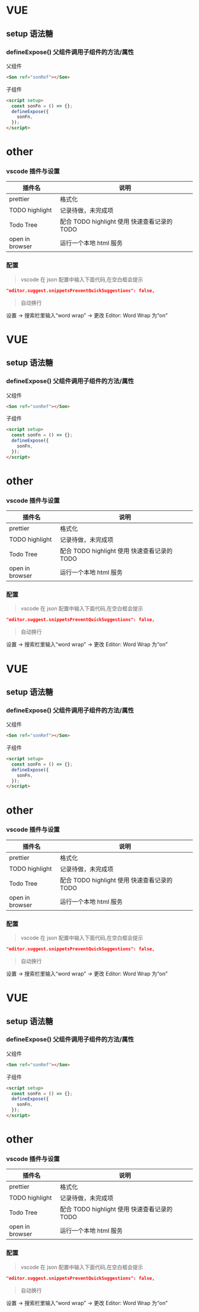 # VUE

## setup 语法糖

### defineExpose() 父组件调用子组件的方法/属性

父组件

```html
<Son ref="sonRef"></Son>
```

子组件

```html
<script setup>
  const sonFn = () => {};
  defineExpose({
    sonFn,
  });
</script>
```

# other

### vscode 插件与设置

| 插件名          | 说明                                         |
| --------------- | -------------------------------------------- |
| prettier        | 格式化                                       |
| TODO highlight  | 记录待做，未完成项                           |
| Todo Tree       | 配合 TODO highlight 使用 快速查看记录的 TODO |
| open in browser | 运行一个本地 html 服务                       |

### 配置

> vscode 在 json 配置中输入下面代码,在空白框会提示

```json
"editor.suggest.snippetsPreventQuickSuggestions": false,
```

> 自动换行

设置 -> 搜索栏里输入“word wrap” -> 更改 Editor: Word Wrap 为“on”

# VUE

## setup 语法糖

### defineExpose() 父组件调用子组件的方法/属性

父组件

```html
<Son ref="sonRef"></Son>
```

子组件

```html
<script setup>
  const sonFn = () => {};
  defineExpose({
    sonFn,
  });
</script>
```

# other

### vscode 插件与设置

| 插件名          | 说明                                         |
| --------------- | -------------------------------------------- |
| prettier        | 格式化                                       |
| TODO highlight  | 记录待做，未完成项                           |
| Todo Tree       | 配合 TODO highlight 使用 快速查看记录的 TODO |
| open in browser | 运行一个本地 html 服务                       |

### 配置

> vscode 在 json 配置中输入下面代码,在空白框会提示

```json
"editor.suggest.snippetsPreventQuickSuggestions": false,
```

> 自动换行

设置 -> 搜索栏里输入“word wrap” -> 更改 Editor: Word Wrap 为“on”

# VUE

## setup 语法糖

### defineExpose() 父组件调用子组件的方法/属性

父组件

```html
<Son ref="sonRef"></Son>
```

子组件

```html
<script setup>
  const sonFn = () => {};
  defineExpose({
    sonFn,
  });
</script>
```

# other

### vscode 插件与设置

| 插件名          | 说明                                         |
| --------------- | -------------------------------------------- |
| prettier        | 格式化                                       |
| TODO highlight  | 记录待做，未完成项                           |
| Todo Tree       | 配合 TODO highlight 使用 快速查看记录的 TODO |
| open in browser | 运行一个本地 html 服务                       |

### 配置

> vscode 在 json 配置中输入下面代码,在空白框会提示

```json
"editor.suggest.snippetsPreventQuickSuggestions": false,
```

> 自动换行

设置 -> 搜索栏里输入“word wrap” -> 更改 Editor: Word Wrap 为“on”

# VUE

## setup 语法糖

### defineExpose() 父组件调用子组件的方法/属性

父组件

```html
<Son ref="sonRef"></Son>
```

子组件

```html
<script setup>
  const sonFn = () => {};
  defineExpose({
    sonFn,
  });
</script>
```

# other

### vscode 插件与设置

| 插件名          | 说明                                         |
| --------------- | -------------------------------------------- |
| prettier        | 格式化                                       |
| TODO highlight  | 记录待做，未完成项                           |
| Todo Tree       | 配合 TODO highlight 使用 快速查看记录的 TODO |
| open in browser | 运行一个本地 html 服务                       |

### 配置

> vscode 在 json 配置中输入下面代码,在空白框会提示

```json
"editor.suggest.snippetsPreventQuickSuggestions": false,
```

> 自动换行

设置 -> 搜索栏里输入“word wrap” -> 更改 Editor: Word Wrap 为“on”
